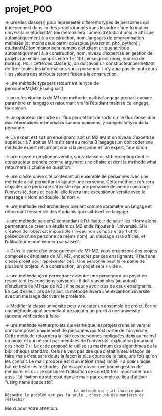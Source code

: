 # projet_POO

→ une/des classe(s) pour représenter différents types de personnes qui interviennent dans un des projets donnés dans le cadre d’une formation universitaire 
etudiantM1 (on mémorisera numéro d’étudiant unique attribué automatiquement à la construction, nom, langages de programmation maîtrisés (au moins deux parmi cplusplus, javascript, php, python) ;
etudiantM2 (on mémorisera numéro d’étudiant unique attribué automatiquement à la construction, nom, niveau d’expertise en gestion de projets (un entier compris entre 1 et 10) ;
enseignant (nom, numéro de bureau).
Pour cette/ces classe(s), on doit avoir un constructeur permettant de fixer toutes les informations sur la personne. Il n’y aura pas de mutateurs : les valeurs des attributs seront fixées à la construction.


→ une méthode typepers retournant le type de personne(M1,M2,Enseignant)


→ pour les étudiants de M1 une méthode maitriselangage prenant comme paramètre un langage et retournant vrai si l’étudiant maîtrise ce langage, faux sinon.


→ un opérateur de sortie sur flux permettant de sortir sur le flux l’ensemble des informations mémorisées sur une personne, y compris le type de la personne.


→ Un expert est soit un enseignant, soit un M2 ayant un niveau d’expertise supérieur à 7, soit un M1 maîtrisant au moins 3 langages.on doit coder une méthode expert retournant vrai si la personne est un expert, faux sinon.


→ une classe exceptionuniversite, sous-classe de std::exception dont le constructeur prendra comme argument une chaîne et dont la méthode what retournera la chaîne en question.


→ une classe université contenant un ensemble de personnes avec une méthode ajout permettant d’ajouter une personne. Cette méthode refusera d’ajouter une personne s’il existe déjà une personne de même nom dans l’université, dans ce cas-là, elle lèvera une exceptionuniversite avec le message « Nom en double : le nom ».


→ une méthode rechercherdevs prenant comme paramètre un langage et retournant l’ensemble des étudiants qui maîtrisent ce langage.


→ une méthode saisiem2 demandant à l’utilisateur de saisir les informations permettant de créer un étudiant de M2 et de l’ajouter à l’université. Si la création de l’objet est impossible
(niveau non compris entre 1 et 10, présence d’une personne de même nom), un message sera affiché, et l’utilisateur recommencera sa saisie2.


→ Dans le cadre d’un enseignement de M1-M2, nous organisons des projets composés d’étudiants de M1, M2, encadrés par des enseignants. il faut une classe projet pour représenter cela. Une personne peut faire partie de plusieurs projets. À la construction, un projet sera « vide ».


→ une méthode ajout permettant d’ajouter une personne à un projet en respectant les conditions suivantes : il doit y avoir plus (ou autant) d’étudiants de M1 que de M2 ; il ne peut y avoir plus de deux enseignants. En cas d’erreur lors de l’ajout, la méthode lèvera une exceptionuniversite avec un message décrivant le problème.


→ Modifier la classe université pour y rajouter un ensemble de projet.
Écrire une méthode ajout permettant de rajouter un projet à une universite. (aucune vérification à faire)


→ une méthode verifierprojets qui vérifie que les projets d’une universite sont composés uniquement de personnes qui font partie de l’universite. Cette méthode retournera la liste des personnes impliquées dans au moins1 un projet et qui ne sont pas membres de l'université.
explication (pourquoi ces choix ? ) :
Le code proposé ici utilise au maximum des algorithmes de la bibliothèque standard. Cela ne veut pas dire que c'était la seule façon de faire, mais c'est sans doute la façon la plus courte de le faire, une fois qu'on les connaît. Le main proposé est d'un intérêt (très) limité, il a pour unique but de tester les méthodes , j’ai essayé d’avoir une bonne gestion de mémoire. en c++ je considére l’utilisation de const/& trés importante mais aussi l’utilisation du std::cout dans le main par exemple au lieu d’utiliser “using name space std”.

                                    La méthode que j'ai choisie pour Résoudre le problém est pas la seule , c'est Une des maniéres de réfléchir

Merci pour votre attention.
